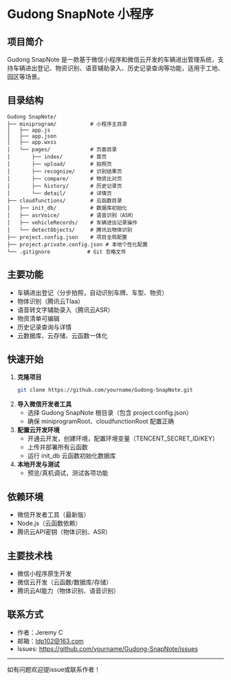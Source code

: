 # Gudong SnapNote 小程序

## 项目简介
Gudong SnapNote 是一款基于微信小程序和微信云开发的车辆进出管理系统，支持车辆进出登记、物资识别、语音辅助录入、历史记录查询等功能，适用于工地、园区等场景。

## 目录结构
```
Gudong SnapNote/
├── miniprogram/           # 小程序主目录
│   ├── app.js
│   ├── app.json
│   ├── app.wxss
│   └── pages/             # 页面目录
│       ├── index/         # 首页
│       ├── upload/        # 拍照页
│       ├── recognize/     # 识别结果页
│       ├── compare/       # 物资比对页
│       ├── history/       # 历史记录页
│       └── detail/        # 详情页
├── cloudfunctions/        # 云函数目录
│   ├── init_db/           # 数据库初始化
│   ├── asrVoice/          # 语音识别（ASR）
│   ├── vehicleRecords/    # 车辆进出记录操作
│   └── detectObjects/     # 腾讯云物体识别
├── project.config.json    # 项目全局配置
├── project.private.config.json # 本地个性化配置
└── .gitignore            # Git 忽略文件
```

## 主要功能
- 车辆进出登记（分步拍照，自动识别车牌、车型、物资）
- 物体识别（腾讯云TIaa）
- 语音转文字辅助录入（腾讯云ASR）
- 物资清单可编辑
- 历史记录查询与详情
- 云数据库、云存储、云函数一体化

## 快速开始
1. **克隆项目**
   ```sh
   git clone https://github.com/yourname/Gudong-SnapNote.git
   ```
2. **导入微信开发者工具**
   - 选择 Gudong SnapNote 根目录（包含 project.config.json）
   - 确保 miniprogramRoot、cloudfunctionRoot 配置正确
3. **配置云开发环境**
   - 开通云开发，创建环境，配置环境变量（TENCENT_SECRET_ID/KEY）
   - 上传并部署所有云函数
   - 运行 init_db 云函数初始化数据库
4. **本地开发与测试**
   - 预览/真机调试，测试各项功能

## 依赖环境
- 微信开发者工具（最新版）
- Node.js（云函数依赖）
- 腾讯云API密钥（物体识别、ASR）

## 主要技术栈
- 微信小程序原生开发
- 微信云开发（云函数/数据库/存储）
- 腾讯云AI能力（物体识别、语音识别）

## 联系方式
- 作者：Jeremy C
- 邮箱：ldp102@163.com
- Issues: https://github.com/yourname/Gudong-SnapNote/issues

---
如有问题欢迎提issue或联系作者！ 